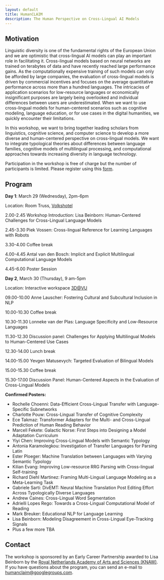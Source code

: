 ```yaml
---
layout: default
title: HumanCLAIM
description: The Human Perspective on Cross-Lingual AI Models
---
```

## Motivation

Linguistic diversity is one of the fundamental rights of the European Union and we are optimistic that cross-lingual AI models can play an important role in facilitating it. Cross-lingual models based on neural networks are trained on terabytes of data and have recently reached large performance gains. As the computationally expensive training of such models can only be afforded by large companies, the evaluation of cross-lingual models is driven by commercial incentives and focuses on the average quantitative performance across more than a hundred languages. The intricacies of application scenarios for low-resource languages or economically insignificant purposes are largely being overlooked and individual differences between users are underestimated. When we want to use cross-lingual models for human-centered scenarios such as cognitive modeling, language education, or for use cases in the digital humanities, we quickly encounter their limitations. 

In this workshop, we want to bring together leading scholars from linguistics, cognitive science, and computer science to develop a more diverse and human-centered perspective on cross-lingual models.  We want to integrate typological theories about differences between language families, cognitive models of multilingual processing, and computational approaches towards increasing diversity in language technology.

Participation in the workshop is free of charge but the number of participants is limited. 
Please register using this [form](https://docs.google.com/forms/d/1rWQPgjObny31o5PRJHb-qwEVLzU1jTYAalLLSOSNUnI/prefill). 

## Program

**Day 1**: March 29 (Wednesday), 2pm-6pm

Location: Room Truss, [Volkshotel](https://www.volkshotel.nl/en/directions/)


2.00-2.45 	Workshop Introduction:  Lisa Beinborn: Human-Centered Challenges for Cross-Lingual Language Models

2.45-3.30 	Piek Vossen: Cross-lingual Reference for Learning Languages with Robots

3.30-4.00 	Coffee break

4.00-4.45 	Antal van den Bosch: Implicit and Explicit Multilingual Computational Language Models

4.45-6.00 	Poster Session


**Day 2**, March 30 (Thursday), 9 am-5pm

Location: Interactive workspace [3D@VU](https://www.youtube.com/watch?v=Z3E2f56mptw)


09.00-10.00 	Anne Lauscher: Fostering Cultural and Subcultural Inclusion in NLP

10.00-10.30 	Coffee break

10.30-11.30 	Lonneke van der Plas: Language Specificity and Low-Resource Languages

11.30-12.30 	Discussion panel:  Challenges for Applying Multilingual Models to Human-Centered Use Cases

12.30-14.00 	Lunch break

14.00-15.00 	Yevgen Matusevych: Targeted Evaluation of Bilingual Models

15.00-15.30 	Coffee break

15.30-17.00 	Discussion Panel: Human-Centered Aspects in the Evaluation of Cross-Lingual Models

**Confirmed Posters:**
- Rochelle Choenni: Data-Efficient Cross-Lingual Transfer with Language-Specific Subnetworks
- Charlotte Pouw: Cross-Lingual Transfer of Cognitive Complexity
- Ece Takmaz: Transformer Adapters for the Multi- and Cross-Lingual Prediction of Human Reading Behavior
- Marcell Fekete: Galactic Norse: First Steps into Designing a Model Adaptation Curriculum
- Yiyi Chen: Improving Cross-Lingual Models with Semantic Typology
- Antonia Karamolegkou: Investigation of Transfer Languages for Parsing Latin
- Ester Ploeger: Machine Translation between Languages with Varying Semantic Typology
- Kilian Evang: Improving Low-resource RRG Parsing with Cross-lingual Self-training
- Richard Diehl Martinez: Framing Multi-Lingual Language Modeling as a Meta-Learning Task
- Gabriele Sarti: DivEMT: Neural Machine Translation Post Editing Effort Across Typologically Diverse Languages
- Andrew Caines: Cross-Lingual Word Segmentation
- Adrielli Lopes Rego: Towards a Cross-Lingual Computational Model of Reading
- Mark Breuker: Educational NLP for Language Learning
- Lisa Beinborn: Modeling Disagreement in Cross-Lingual Eye-Tracking Signals
- Plus a few more TBA

## Contact

The workshop is sponsored by an Early Career Partnership awarded to Lisa Beinborn by the [Royal Netherlands Academy of Arts and Sciences (KNAW)](https://www.knaw.nl/en). 
If you have questions about the program, you can send an e-mail to humanclaim@googlegroups.com. 

